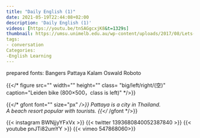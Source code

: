 ```yaml
---
title: "Daily English (1)"
date: 2021-05-19T22:44:08+02:00
description: 'Daily English (1)'
videos: [https://youtu.be/tnSAGgcxjK8&t=1329s]
thumbnail: https://umsu.unimelb.edu.au/wp-content/uploads/2017/08/Lets-Talk-Logo-good-quality.jpg
tags:
- conversation
Categories:
-English Learning
---
```


prepared fonts:
Bangers Pattaya Kalam
Oswald  Roboto

{{</* figure src="" width="" height="" class= "big/left/right/(空)" caption="Leiden bike (800×500，class is left)" */>}}

{{</* gfont font="" size="px" */>}}
Pattaya is a city in Thailand.<br>A beach resort popular with tourists.
{{</* /gfont */>}} <br>

{{< instagram BWNjjyYFxVx >}}
{{< twitter 1393680840052387840 >}}
{{< youtube pnJTi82umYY >}}
{{< vimeo 547868060>}}

